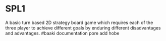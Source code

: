 # SPL1
A basic turn based 2D strategy board game which requires each of the three player to achieve different goals by enduring different disadvantages and advantages.
#baaki documentation pore add hobe
